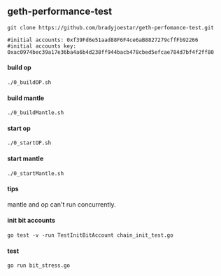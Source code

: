 ## geth-performance-test

```shell
git clone https://github.com/bradyjoestar/geth-perfomance-test.git
```

```shell
#initial accounts: 0xf39Fd6e51aad88F6F4ce6aB8827279cffFb92266
#initial accounts key: 0xac0974bec39a17e36ba4a6b4d238ff944bacb478cbed5efcae784d7bf4f2ff80
```

#### build op
```shell
./0_buildOP.sh
```

#### build mantle
```shell
./0_buildMantle.sh
```

#### start op
```shell
./0_startOP.sh
```

#### start mantle
```shell
./0_startMantle.sh
```

#### tips
mantle and op can't run concurrently.


#### init bit accounts
```shell
go test -v -run TestInitBitAccount chain_init_test.go
```

#### test
```shell
go run bit_stress.go
```